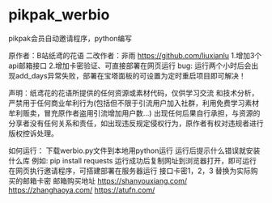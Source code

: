 # pikpak_werbio
pikpak会员自动邀请程序，python编写

原作者：B站纸鸢的花语
二改作者：非雨  https://github.com/liuxianlu
1.增加3个api邮箱接口
2.增加卡密验证、可直接部署在网页运行
bug: 运行两个小时后会出现add_days异常失败，部署在宝塔面板的可设置为定时重启项目即可解决！

声明：纸鸢花的花语所提供的任何资源或素材代码，仅供学习交流 和技术分析，严禁用于任何商业牟利行为(包括但不限于引流用户加入社群，利用免费学习素材牟利贩卖，冒充原作者盗用引流增加用户数…)
出现任何后果自行承担，与资源的分享者没有任何关系和责任，如出现违反规定侵权行为，原作者有权对违规者进行版权控诉处理。

如何运行：
下载werbio.py文件到本地用python运行
运行后提示什么错误就安装什么库 例如: pip install requests
运行成功后复制网址到浏览器打开，即可运行在网页执行邀请程序，可搭建部署在服务器运行
接口卡密1，2，3 替换为实际购买的邮箱卡密 邮箱购买地址 https://shanyouxiang.com/    https://zhanghaoya.com/       https://atufn.com/
